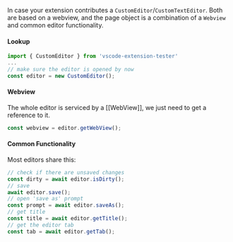 In case your extension contributes a `CustomEditor`/`CustomTextEditor`. Both are based on a webview, and the page object is a combination of a `Webview` and common editor functionality.

#### Lookup
```typescript
import { CustomEditor } from 'vscode-extension-tester'
...
// make sure the editor is opened by now
const editor = new CustomEditor();
```

#### Webview
The whole editor is serviced by a [[WebView]], we just need to get a reference to it.
```typescript
const webview = editor.getWebView();
```

#### Common Functionality
Most editors share this:
```typescript
// check if there are unsaved changes
const dirty = await editor.isDirty();
// save
await editor.save();
// open 'save as' prompt
const prompt = await editor.saveAs();
// get title
const title = await editor.getTitle();
// get the editor tab
const tab = await editor.getTab();
```